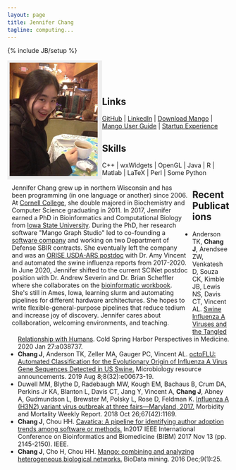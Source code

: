 ```yaml
---
layout: page
title: Jennifer Chang
tagline: computing...
---
```

{% include JB/setup %}

<style>
#nav {
    line-height:30px;
    background-color:#eeeeee;
    height:260px;
    width:205px;
    float:left;
    padding:5px; 
}
#section {
    width:400px;
    float:left;
    padding:10px; 
}
</style>

<div id="nav">
<img src="imgs/a.jpg" alt="alt text" style="width:200px;"/>
</div>

<div id="section">
Jennifer Chang grew up in northern Wisconsin and has been programming (in one language or another) since 2006. At <a href="https://www.cornellcollege.edu" target="_blank">Cornell College</a>, she double majored in Biochemistry and Computer Science graduating in 2011. In 2017, Jennifer earned a PhD in Bioinformatics and Computational Biology from <a href="https://www.bcb.iastate.edu/" target="_blank">Iowa State University</a>. During the PhD, her research software "Mango Graph Studio" led to co-founding a <a href="https://www.complexcomputation.com/en/" target="_blank">software company</a> and working on two Department of Defense SBIR contracts. She eventually left the company and was an <a href="https://orise.orau.gov/usda-ars/about-orise/index.html" target="_blank">ORISE USDA-ARS postdoc</a> with Dr. Amy Vincent and automated the swine influenza reports from 2017-2020. In June 2020, Jennifer shifted to the current SCINet postdoc position with Dr. Andrew Severin and Dr. Brian Scheffler where she collaborates on the <a href="https://bioinformaticsworkbook.org" target="_blank">bioinformatic workbook</a>. She's still in Ames, Iowa, learning slurm and automating pipelines for different hardware architectures. She hopes to write flexible-general-purpose pipelines that reduce tedium and increase joy of discovery. Jennifer cares about collaboration, welcoming environments, and teaching.
</div>


<!-- This portfolio links to some of my programming projects, of which many have required cups and cups of coffee. I have a PhD in Bioinformatics and Computational Biology from Iowa State University. I grew up in northern Wisconsin and have been programming (in one language or another) since 2006. I am interested in writing practical and intuitive tools for data analysis and visualization. My specialization is network analysis and my PhD Project, the Mango Graph Studio software, has been licensed to a startup. I am currently working as an ORISE Postdoctoral Fellow at USDA-ARS on Influenza A viruses. -->

<p>
<br/>
<br/>
<br/>
</p>

## Links

[GitHub](https://github.com/j23414) &#124; [LinkedIn](https://www.linkedin.com/in/jenchang212) &#124; [Download Mango](http://www.complex.iastate.edu/download/Mango/index.html) &#124; [Mango User Guide](https://www.gitbook.com/book/j23414/mango-user-guide/details) &#124; [Startup Experience](https://www.complexcomputation.com/en)

    
## Skills

 C++ &#124; wxWidgets &#124; OpenGL &#124; Java &#124; R &#124; Matlab &#124; LaTeX &#124; Perl &#124; Some Python 

<!--
## Recent Posts

<ul class="posts">
  {% for post in site.posts %}
    <li><span>{{ post.date | date_to_string }}</span> &raquo; <a href="{{ BASE_PATH }}{{ post.url }}">{{ post.title }}</a></li>
  {% endfor %}
</ul>
-->

## Recent Publications

* Anderson TK, **Chang J**, Arendsee ZW, Venkatesh D, Souza CK, Kimble JB, Lewis NS, Davis CT, Vincent AL. [Swine Influenza A Viruses and the Tangled Relationship with Humans](http://perspectivesinmedicine.cshlp.org/content/early/2020/01/27/cshperspect.a038737). Cold Spring Harbor Perspectives in Medicine. 2020 Jan 27:a038737.
* **Chang J**, Anderson TK, Zeller MA, Gauger PC, Vincent AL. [octoFLU: Automated Classification for the Evolutionary Origin of Influenza A Virus Gene Sequences Detected in US Swine.](https://mra.asm.org/content/8/32/e00673-19.abstract) Microbiology resource announcements. 2019 Aug 8;8(32):e00673-19.
* Duwell MM, Blythe D, Radebaugh MW, Kough EM, Bachaus B, Crum DA, Perkins Jr KA, Blanton L, Davis CT, Jang Y, Vincent A, **Chang J**, Abney A, Gudmundson L, Brewster M, Polsky L, Rose D, Feldman K. [Influenza A (H3N2) variant virus outbreak at three fairs—Maryland, 2017.](https://www.ncbi.nlm.nih.gov/pmc/articles/PMC6290816/) Morbidity and Mortality Weekly Report. 2018 Oct 26;67(42):1169.
* **Chang J**, Chou HH. [Cavatica: A pipeline for identifying author adoption trends among software or methods.](https://ieeexplore.ieee.org/abstract/document/8217990) In2017 IEEE International Conference on Bioinformatics and Biomedicine (BIBM) 2017 Nov 13 (pp. 2145-2150). IEEE.
* **Chang J**, Cho H, Chou HH. [Mango: combining and analyzing heterogeneous biological networks.](https://biodatamining.biomedcentral.com/articles/10.1186/s13040-016-0105-5) BioData mining. 2016 Dec;9(1):25.
